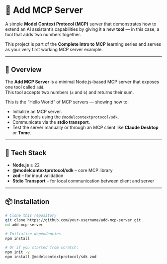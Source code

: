 # 🧮 Add MCP Server

A simple **Model Context Protocol (MCP)** server that demonstrates how to extend an AI assistant’s capabilities by giving it a new **tool** — in this case, a tool that adds two numbers together.

This project is part of the **Complete Intro to MCP** learning series and serves as your very first working MCP server example.

---

## 🚀 Overview

The **Add MCP Server** is a minimal Node.js-based MCP server that exposes one tool called `add`.  
This tool accepts two numbers (`a` and `b`) and returns their sum.

This is the “Hello World” of MCP servers — showing how to:
- Initialize an MCP server.
- Register tools using the `@modelcontextprotocol/sdk`.
- Communicate via the **stdio transport**.
- Test the server manually or through an MCP client like **Claude Desktop** or **Tome**.

---

## 🧰 Tech Stack

- **Node.js** ≥ 22  
- **@modelcontextprotocol/sdk** – core MCP library  
- **zod** – for input validation  
- **Stdio Transport** – for local communication between client and server  

---

## 📦 Installation

```bash
# Clone this repository
git clone https://github.com/your-username/add-mcp-server.git
cd add-mcp-server

# Initialize dependencies
npm install

# Or if you started from scratch:
npm init -y
npm install @modelcontextprotocol/sdk zod

